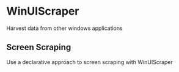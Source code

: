 WinUIScraper
============

Harvest data from other windows applications

Screen Scraping
------------------------------------

Use a declarative approach to screen scraping with WinUIScraper